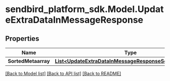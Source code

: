 
# sendbird_platform_sdk.Model.UpdateExtraDataInMessageResponse

## Properties

Name | Type | Description | Notes
------------ | ------------- | ------------- | -------------
**SortedMetaarray** | [**List&lt;UpdateExtraDataInMessageResponseSortedMetaarray&gt;**](UpdateExtraDataInMessageResponseSortedMetaarray.md) |  | [optional] 

[[Back to Model list]](../README.md#documentation-for-models)
[[Back to API list]](../README.md#documentation-for-api-endpoints)
[[Back to README]](../README.md)


